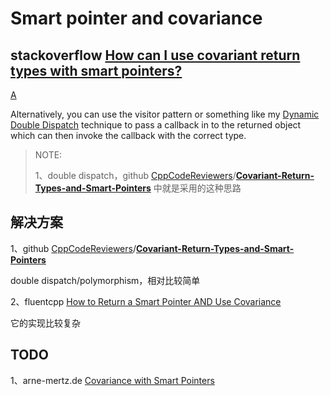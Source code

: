 # Smart pointer and covariance



## stackoverflow [How can I use covariant return types with smart pointers?](https://stackoverflow.com/questions/196733/how-can-i-use-covariant-return-types-with-smart-pointers)



[A](https://stackoverflow.com/a/197157)



Alternatively, you can use the visitor pattern or something like my [Dynamic Double Dispatch](http://www.ddj.com/dept/cpp/184429055) technique to pass a callback in to the returned object which can then invoke the callback with the correct type.

> NOTE: 
>
> 1、double dispatch，github [CppCodeReviewers](https://github.com/CppCodeReviewers)/**[Covariant-Return-Types-and-Smart-Pointers](https://github.com/CppCodeReviewers/Covariant-Return-Types-and-Smart-Pointers)** 中就是采用的这种思路



## 解决方案

1、github [CppCodeReviewers](https://github.com/CppCodeReviewers)/**[Covariant-Return-Types-and-Smart-Pointers](https://github.com/CppCodeReviewers/Covariant-Return-Types-and-Smart-Pointers)**

double dispatch/polymorphism，相对比较简单

2、fluentcpp [How to Return a Smart Pointer AND Use Covariance](https://www.fluentcpp.com/2017/09/12/how-to-return-a-smart-pointer-and-use-covariance/)

它的实现比较复杂

## TODO

1、arne-mertz.de [Covariance with Smart Pointers](https://arne-mertz.de/2016/05/covariant-smart-pointers/)


